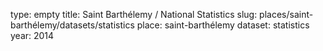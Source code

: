 type: empty
title: Saint Barthélemy / National Statistics
slug: places/saint-barthélemy/datasets/statistics
place: saint-barthélemy
dataset: statistics
year: 2014
